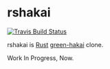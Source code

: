 # rshakai

[![Travis Build Status](https://travis-ci.org/hhatto/rshakai.svg?branch=master)](https://travis-ci.org/hhatto/rshakai)

rshakai is [Rust](https://www.rust-lang.org/) [green-hakai](https://github.com/KLab/green-hakai) clone.

Work In Progress, Now.
